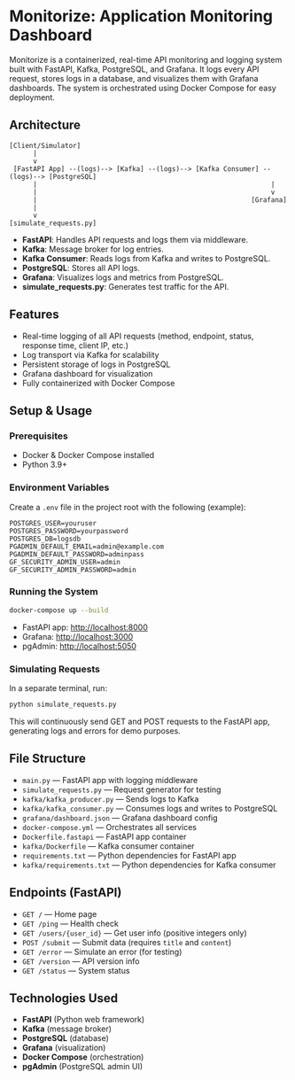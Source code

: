 # Monitorize: Application Monitoring Dashboard

Monitorize is a containerized, real-time API monitoring and logging system built with FastAPI, Kafka, PostgreSQL, and Grafana. It logs every API request, stores logs in a database, and visualizes them with Grafana dashboards. The system is orchestrated using Docker Compose for easy deployment.

## Architecture

```
[Client/Simulator]
      |
      v
 [FastAPI App] --(logs)--> [Kafka] --(logs)--> [Kafka Consumer] --(logs)--> [PostgreSQL]
      |                                                           |
      |                                                           v
      |                                                      [Grafana]
      |
      v
[simulate_requests.py]
```

- **FastAPI**: Handles API requests and logs them via middleware.
- **Kafka**: Message broker for log entries.
- **Kafka Consumer**: Reads logs from Kafka and writes to PostgreSQL.
- **PostgreSQL**: Stores all API logs.
- **Grafana**: Visualizes logs and metrics from PostgreSQL.
- **simulate_requests.py**: Generates test traffic for the API.

## Features

- Real-time logging of all API requests (method, endpoint, status, response time, client IP, etc.)
- Log transport via Kafka for scalability
- Persistent storage of logs in PostgreSQL
- Grafana dashboard for visualization
- Fully containerized with Docker Compose

## Setup & Usage

### Prerequisites

- Docker & Docker Compose installed
- Python 3.9+

### Environment Variables

Create a `.env` file in the project root with the following (example):

```
POSTGRES_USER=youruser
POSTGRES_PASSWORD=yourpassword
POSTGRES_DB=logsdb
PGADMIN_DEFAULT_EMAIL=admin@example.com
PGADMIN_DEFAULT_PASSWORD=adminpass
GF_SECURITY_ADMIN_USER=admin
GF_SECURITY_ADMIN_PASSWORD=admin
```

### Running the System

```bash
docker-compose up --build
```

- FastAPI app: [http://localhost:8000](http://localhost:8000)
- Grafana: [http://localhost:3000](http://localhost:3000)
- pgAdmin: [http://localhost:5050](http://localhost:5050)

### Simulating Requests

In a separate terminal, run:

```bash
python simulate_requests.py
```

This will continuously send GET and POST requests to the FastAPI app, generating logs and errors for demo purposes.

## File Structure

- `main.py` — FastAPI app with logging middleware
- `simulate_requests.py` — Request generator for testing
- `kafka/kafka_producer.py` — Sends logs to Kafka
- `kafka/kafka_consumer.py` — Consumes logs and writes to PostgreSQL
- `grafana/dashboard.json` — Grafana dashboard config
- `docker-compose.yml` — Orchestrates all services
- `Dockerfile.fastapi` — FastAPI app container
- `kafka/Dockerfile` — Kafka consumer container
- `requirements.txt` — Python dependencies for FastAPI app
- `kafka/requirements.txt` — Python dependencies for Kafka consumer

## Endpoints (FastAPI)

- `GET /` — Home page
- `GET /ping` — Health check
- `GET /users/{user_id}` — Get user info (positive integers only)
- `POST /submit` — Submit data (requires `title` and `content`)
- `GET /error` — Simulate an error (for testing)
- `GET /version` — API version info
- `GET /status` — System status

## Technologies Used

- **FastAPI** (Python web framework)
- **Kafka** (message broker)
- **PostgreSQL** (database)
- **Grafana** (visualization)
- **Docker Compose** (orchestration)
- **pgAdmin** (PostgreSQL admin UI)


